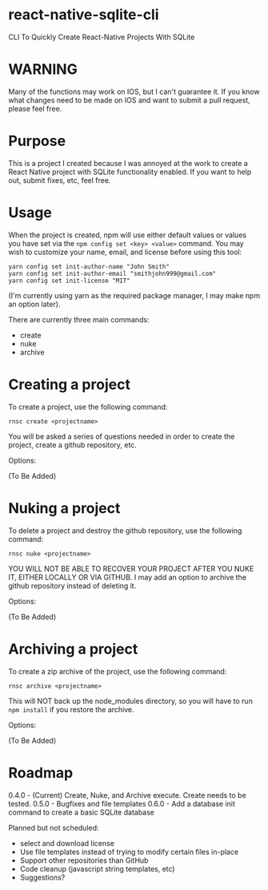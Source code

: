 # react-native-sqlite-cli
CLI To Quickly Create React-Native Projects With SQLite

# WARNING
Many of the functions may work on IOS, but I can't guarantee it. If you know what changes need to be made on IOS and want to submit a pull request, please feel free.

# Purpose
This is a project I created because I was annoyed at the work to create a React Native project with SQLite 
functionality enabled. If you want to help out, submit fixes, etc, feel free.

# Usage

When the project is created, npm will use either default values or values you have set via the `npm config set <key> <value>` command. You
may wish to customize your name, email, and license before using this tool:

```console
yarn config set init-author-name "John Smith"
yarn config set init-author-email "smithjohn999@gmail.com"
yarn config set init-license "MIT"
```

(I'm currently using yarn as the required package manager, I may make npm an option later).

There are currently three main commands: 

- create
- nuke
- archive

# Creating a project

To create a project, use the following command:

```console
rnsc create <projectname>
```

You will be asked a series of questions needed in order to create the project, create a github repository, etc.

Options:

(To Be Added)

# Nuking a project

To delete a project and destroy the github repository, use the following command:

```console
rnsc nuke <projectname>
```

YOU WILL NOT BE ABLE TO RECOVER YOUR PROJECT AFTER YOU NUKE IT, EITHER LOCALLY OR VIA GITHUB. I may add an option
to archive the github repository instead of deleting it.

Options:

(To Be Added)

# Archiving a project

To create a zip archive of the project, use the following command:

```console
rnsc archive <projectname>
```

This will NOT back up the node_modules directory, so you will have to run `npm install` if you restore the archive.

Options:

(To Be Added)

# Roadmap

0.4.0 - (Current) Create, Nuke, and Archive execute. Create needs to be tested.
0.5.0 - Bugfixes and file templates
0.6.0 - Add a database init command to create a basic SQLite database

Planned but not scheduled: 

- select and download license
- Use file templates instead of trying to modify certain files in-place
- Support other repositories than GitHub
- Code cleanup (javascript string templates, etc)
- Suggestions?
